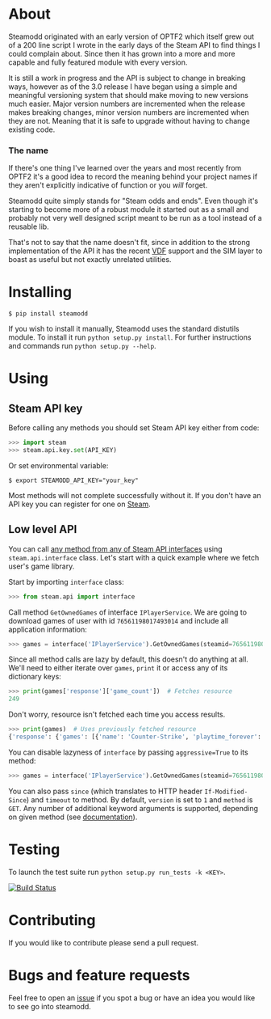 # About #

Steamodd originated with an early version of OPTF2 which itself
grew out of a 200 line script I wrote in the early days of the
Steam API to find things I could complain about. Since then it
has grown into a more and more capable and fully featured module
with every version.

It is still a work in progress and the API is subject to change
in breaking ways, however as of the 3.0 release I have began using
a simple and meaningful versioning system that should make moving
to new versions much easier. Major version numbers are incremented
when the release makes breaking changes, minor version numbers
are incremented when they are not. Meaning that it is safe to
upgrade without having to change existing code.

### The name ###

If there's one thing I've learned over the years and most recently
from OPTF2 it's a good idea to record the meaning behind your project
names if they aren't explicitly indicative of function or you *will*
forget.

Steamodd quite simply stands for "Steam odds and ends". Even though
it's starting to become more of a robust module it started out as a small
and probably not very well designed script meant to be run as a tool instead
of a reusable lib.

That's not to say that the name doesn't fit, since in
addition to the strong implementation of the API it has the recent
[VDF](http://wiki.teamfortress.com/wiki/WebAPI/VDF) support and the SIM
layer to boast as useful but not exactly unrelated utilities.

# Installing #

    $ pip install steamodd

If you wish to install it manually, Steamodd uses the standard distutils
module. To install it run `python setup.py install`. For further instructions
and commands run `python setup.py --help`.

# Using #

## Steam API key ##

Before calling any methods you should set Steam API key either from code:

```python
>>> import steam
>>> steam.api.key.set(API_KEY)
```

Or set environmental variable:

    $ export STEAMODD_API_KEY="your_key"

Most methods will not complete successfully without it. If you don't have an
API key you can register for one on [Steam](http://steamcommunity.com/dev/apikey).

## Low level API ##

You can call [any method from any of Steam API interfaces](https://wiki.teamfortress.com/wiki/WebAPI#Methods)
using `steam.api.interface` class. Let's start with a quick example where we
fetch user's game library.

Start by importing `interface` class:

```python
>>> from steam.api import interface
```

Call method `GetOwnedGames` of interface `IPlayerService`. We are going to
download games of user with id `76561198017493014` and include all application
information:

```python
>>> games = interface('IPlayerService').GetOwnedGames(steamid=76561198017493014, include_appinfo=1)
```

Since all method calls are lazy by default, this doesn't do anything at all.
We'll need to either iterate over `games`, `print` it or access any of its
dictionary keys:

```python
>>> print(games['response']['game_count'])  # Fetches resource
249
```

Don't worry, resource isn't fetched each time you access results.

```python
>>> print(games)  # Uses previously fetched resource
{'response': {'games': [{'name': 'Counter-Strike', 'playtime_forever': 1570,...
```

You can disable lazyness of `interface` by passing `aggressive=True` to its method:

```python
>>> games = interface('IPlayerService').GetOwnedGames(steamid=76561198017493014, include_appinfo=1, aggressive=True)
```

You can also pass `since` (which translates to HTTP header `If-Modified-Since`)
and `timeout` to method. By default, `version` is set to `1` and `method` is
`GET`. Any number of additional keyword arguments is supported, depending on
given method (see [documentation](https://wiki.teamfortress.com/wiki/WebAPI#Methods)).


# Testing #

To launch the test suite run `python setup.py run_tests -k <KEY>`.

[![Build Status](https://travis-ci.org/Lagg/steamodd.png)](https://travis-ci.org/Lagg/steamodd)

# Contributing #

If you would like to contribute please send a pull request.

# Bugs and feature requests #

Feel free to open an [issue](https://github.com/Lagg/steamodd/issues)
if you spot a bug or have an idea you would like to see go into steamodd.

